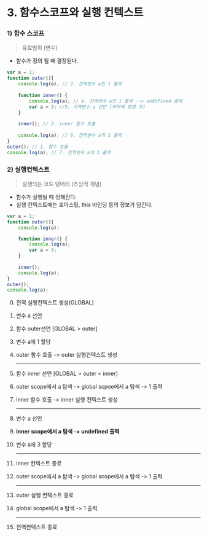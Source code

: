 # 3. 함수스코프와 실행 컨텍스트



### 1) 함수 스코프

> 유효범위 (변수)

* 함수가 정의 될 때 결정된다.

```javascript
var a = 1;
function outer(){
	console.log(a); // 2. 전역변수 a인 1 출력
	
	function inner() { 
		console.log(a); // 4. 전역변수 a인 1 출력 --> undefined 출력
		var a = 3; //5. 지역변수 a 선언 (외부에 영향 무)
	}
	
	inner(); // 3. inner 함수 호출
	
	console.log(a); // 6. 전역변수 a의 1 출력
}
outer(); // 1. 함수 호출
console.log(a); // 7. 전역변수 a의 1 출력
```



### 2) 실행컨텍스트

> 실행되는 코드 덩어리 (추상적 개념)

* 함수가 실행될 때 정해진다.
* 실행 컨텍스트에는 호이스팅, this 바인딩 등의 정보가 담긴다.

```javascript
var a = 1;
function outer(){
	console.log(a); 

    function inner() { 
    	console.log(a); 
    	var a = 3; 
    }
    
    inner();
    console.log(a);
}
outer();
console.log(a); 
```

0. 전역 실행컨텍스트 생성(GLOBAL)

1.  변수 a 선언

2. 함수 outer선언 [GLOBAL > outer]

3. 변수 a에 1 할당

4. outer 함수 호출 -> outer 실행컨텍스트 생성

   ---

5. 함수 inner 선언 [GLOBAL > outer < inner]

6. outer scope에서 a 탐색 -> global scpoe에서 a 탐색 -> 1 출력

7. inner 함수 호출 -> inner 실행 컨텍스트 생성

   ---

8. 변수 a 선언

9. __inner scope에서 a 탐색 -> undefined 출력__

10. 변수 a에 3 할당 

    ---

11. inner 컨텍스트 종료

12. outer scope에서 a 탐색 -> global scope에서 a 탐색 -> 1 출력

    ---

13. outer 실행 컨텍스트 종료

14. global scope에서 a 탐색 -> 1 출력

    ---

15. 전역컨텍스트 종료




